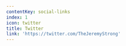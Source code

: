 ```yaml
---
contentKey: social-links
index: 1
icon: twitter
title: Twitter
link: 'https://twitter.com/TheJeremyStrong'
---
```


